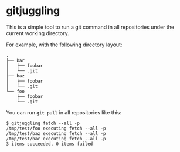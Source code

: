 # gitjuggling

This is a simple tool to run a git command in all repositories under the current working directory.

For example, with the following directory layout:
```
.
├── bar
│   ├── foobar
│   └── .git
├── baz
│   ├── foobar
│   └── .git
└── foo
    ├── foobar
    └── .git
```

You can run `git pull` in all repositories like this:
```
$ gitjuggling fetch --all -p
/tmp/test/foo executing fetch --all -p
/tmp/test/baz executing fetch --all -p
/tmp/test/bar executing fetch --all -p
3 items succeeded, 0 items failed
```
